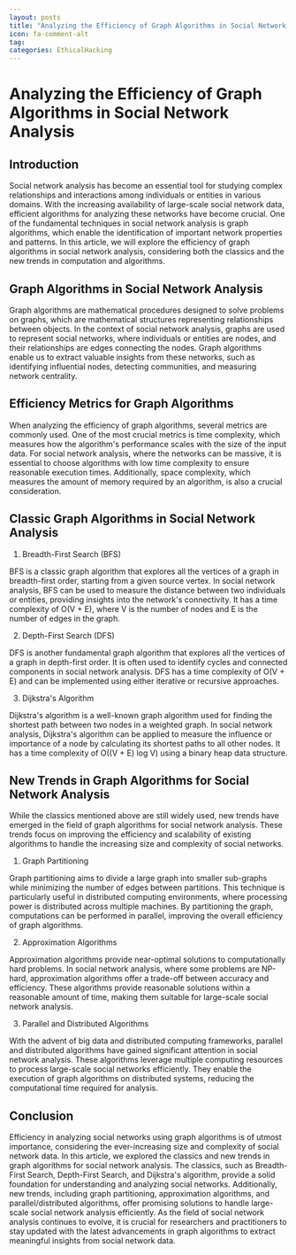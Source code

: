 ```yaml
---
layout: posts
title: "Analyzing the Efficiency of Graph Algorithms in Social Network Analysis"
icon: fa-comment-alt
tag:      
categories: EthicalHacking
---
```



# Analyzing the Efficiency of Graph Algorithms in Social Network Analysis

## Introduction

Social network analysis has become an essential tool for studying complex relationships and interactions among individuals or entities in various domains. With the increasing availability of large-scale social network data, efficient algorithms for analyzing these networks have become crucial. One of the fundamental techniques in social network analysis is graph algorithms, which enable the identification of important network properties and patterns. In this article, we will explore the efficiency of graph algorithms in social network analysis, considering both the classics and the new trends in computation and algorithms.

## Graph Algorithms in Social Network Analysis

Graph algorithms are mathematical procedures designed to solve problems on graphs, which are mathematical structures representing relationships between objects. In the context of social network analysis, graphs are used to represent social networks, where individuals or entities are nodes, and their relationships are edges connecting the nodes. Graph algorithms enable us to extract valuable insights from these networks, such as identifying influential nodes, detecting communities, and measuring network centrality.

## Efficiency Metrics for Graph Algorithms

When analyzing the efficiency of graph algorithms, several metrics are commonly used. One of the most crucial metrics is time complexity, which measures how the algorithm's performance scales with the size of the input data. For social network analysis, where the networks can be massive, it is essential to choose algorithms with low time complexity to ensure reasonable execution times. Additionally, space complexity, which measures the amount of memory required by an algorithm, is also a crucial consideration.

## Classic Graph Algorithms in Social Network Analysis

1. Breadth-First Search (BFS)

BFS is a classic graph algorithm that explores all the vertices of a graph in breadth-first order, starting from a given source vertex. In social network analysis, BFS can be used to measure the distance between two individuals or entities, providing insights into the network's connectivity. It has a time complexity of O(V + E), where V is the number of nodes and E is the number of edges in the graph.

2. Depth-First Search (DFS)

DFS is another fundamental graph algorithm that explores all the vertices of a graph in depth-first order. It is often used to identify cycles and connected components in social network analysis. DFS has a time complexity of O(V + E) and can be implemented using either iterative or recursive approaches.

3. Dijkstra's Algorithm

Dijkstra's algorithm is a well-known graph algorithm used for finding the shortest path between two nodes in a weighted graph. In social network analysis, Dijkstra's algorithm can be applied to measure the influence or importance of a node by calculating its shortest paths to all other nodes. It has a time complexity of O((V + E) log V) using a binary heap data structure.

## New Trends in Graph Algorithms for Social Network Analysis

While the classics mentioned above are still widely used, new trends have emerged in the field of graph algorithms for social network analysis. These trends focus on improving the efficiency and scalability of existing algorithms to handle the increasing size and complexity of social networks.

1. Graph Partitioning

Graph partitioning aims to divide a large graph into smaller sub-graphs while minimizing the number of edges between partitions. This technique is particularly useful in distributed computing environments, where processing power is distributed across multiple machines. By partitioning the graph, computations can be performed in parallel, improving the overall efficiency of graph algorithms.

2. Approximation Algorithms

Approximation algorithms provide near-optimal solutions to computationally hard problems. In social network analysis, where some problems are NP-hard, approximation algorithms offer a trade-off between accuracy and efficiency. These algorithms provide reasonable solutions within a reasonable amount of time, making them suitable for large-scale social network analysis.

3. Parallel and Distributed Algorithms

With the advent of big data and distributed computing frameworks, parallel and distributed algorithms have gained significant attention in social network analysis. These algorithms leverage multiple computing resources to process large-scale social networks efficiently. They enable the execution of graph algorithms on distributed systems, reducing the computational time required for analysis.

## Conclusion

Efficiency in analyzing social networks using graph algorithms is of utmost importance, considering the ever-increasing size and complexity of social network data. In this article, we explored the classics and new trends in graph algorithms for social network analysis. The classics, such as Breadth-First Search, Depth-First Search, and Dijkstra's algorithm, provide a solid foundation for understanding and analyzing social networks. Additionally, new trends, including graph partitioning, approximation algorithms, and parallel/distributed algorithms, offer promising solutions to handle large-scale social network analysis efficiently. As the field of social network analysis continues to evolve, it is crucial for researchers and practitioners to stay updated with the latest advancements in graph algorithms to extract meaningful insights from social network data.